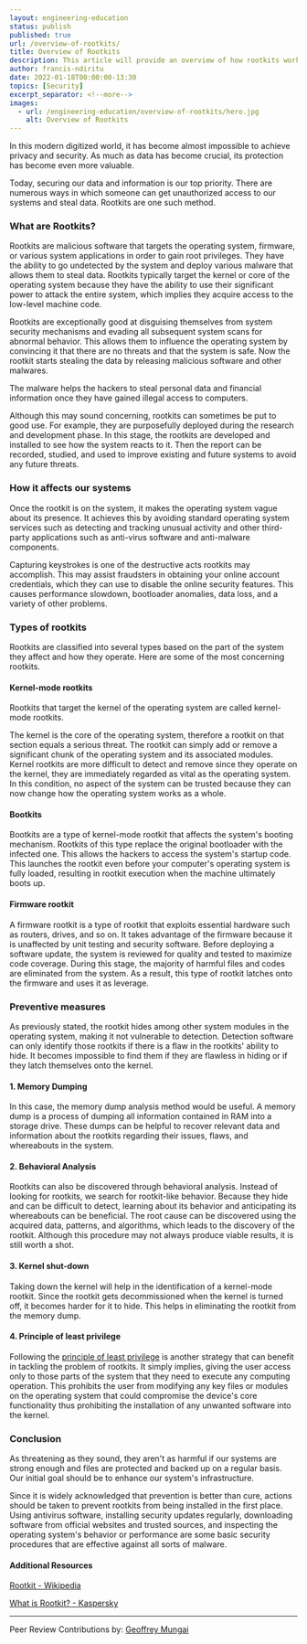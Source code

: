 ```yaml
---
layout: engineering-education
status: publish
published: true
url: /overview-of-rootkits/
title: Overview of Rootkits
description: This article will provide an overview of how rootkits works, the several types of rootkits, how they affect our systems and how we can protect our systems from them.
author: francis-ndiritu
date: 2022-01-18T00:00:00-13:30
topics: [Security]
excerpt_separator: <!--more-->
images:
  - url: /engineering-education/overview-of-rootkits/hero.jpg
    alt: Overview of Rootkits
---
```

In this modern digitized world, it has become almost impossible to achieve privacy and security. As much as data has become crucial, its protection has become even more valuable.
<!--more-->
Today, securing our data and information is our top priority. There are numerous ways in which someone can get unauthorized access to our systems and steal data. Rootkits are one such method.

### What are Rootkits?
Rootkits are malicious software that targets the operating system, firmware, or various system applications in order to gain root privileges. They have the ability to go undetected by the system and deploy various malware that allows them to steal data. Rootkits typically target the kernel or core of the operating system because they have the ability to use their significant power to attack the entire system, which implies they acquire access to the low-level machine code.

Rootkits are exceptionally good at disguising themselves from system security mechanisms and evading all subsequent system scans for abnormal behavior. This allows them to influence the operating system by convincing it that there are no threats and that the system is safe. Now the rootkit starts stealing the data by releasing malicious software and other malwares.

The malware helps the hackers to steal personal data and financial information once they have gained illegal access to computers.

Although this may sound concerning, rootkits can sometimes be put to good use. For example, they are purposefully deployed during the research and development phase. In this stage, the rootkits are developed and installed to see how the system reacts to it. Then the report can be recorded, studied, and used to improve existing and future systems to avoid any future threats.

### How it affects our systems
Once the rootkit is on the system, it makes the operating system vague about its presence. It achieves this by avoiding standard operating system services such as detecting and tracking unusual activity and other third-party applications such as anti-virus software and anti-malware components.

Capturing keystrokes is one of the destructive acts rootkits may accomplish. This may assist fraudsters in obtaining your online account credentials, which they can use to disable the online security features. This causes performance slowdown, bootloader anomalies, data loss, and a variety of other problems.

### Types of rootkits
Rootkits are classified into several types based on the part of the system they affect and how they operate. Here are some of the most concerning rootkits.

#### Kernel-mode rootkits
Rootkits that target the kernel of the operating system are called kernel-mode rootkits.

The kernel is the core of the operating system, therefore a rootkit on that section equals a serious threat. The rootkit can simply add or remove a significant chunk of the operating system and its associated modules. Kernel rootkits are more difficult to detect and remove since they operate on the kernel, they are immediately regarded as vital as the operating system. In this condition, no aspect of the system can be trusted because they can now change how the operating system works as a whole.

#### Bootkits
Bootkits are a type of kernel-mode rootkit that affects the system's booting mechanism. Rootkits of this type replace the original bootloader with the infected one. This allows the hackers to access the system's startup code. This launches the rootkit even before your computer's operating system is fully loaded, resulting in rootkit execution when the machine ultimately boots up.

#### Firmware rootkit
A firmware rootkit is a type of rootkit that exploits essential hardware such as routers, drives, and so on. It takes advantage of the firmware because it is unaffected by unit testing and security software. Before deploying a software update, the system is reviewed for quality and tested to maximize code coverage. During this stage, the majority of harmful files and codes are eliminated from the system. As a result, this type of rootkit latches onto the firmware and uses it as leverage.

### Preventive measures
As previously stated, the rootkit hides among other system modules in the operating system, making it not vulnerable to detection. Detection software can only identify those rootkits if there is a flaw in the rootkits' ability to hide. It becomes impossible to find them if they are flawless in hiding or if they latch themselves onto the kernel.

#### 1. Memory Dumping
In this case, the memory dump analysis method would be useful. A memory dump is a process of dumping all information contained in RAM into a storage drive. These dumps can be helpful to recover relevant data and information about the rootkits regarding their issues, flaws, and whereabouts in the system.

#### 2. Behavioral Analysis
Rootkits can also be discovered through behavioral analysis. Instead of looking for rootkits, we search for rootkit-like behavior. Because they hide and can be difficult to detect, learning about its behavior and anticipating its whereabouts can be beneficial. The root cause can be discovered using the acquired data, patterns, and algorithms, which leads to the discovery of the rootkit. Although this procedure may not always produce viable results, it is still worth a shot.

#### 3. Kernel shut-down
Taking down the kernel will help in the identification of a kernel-mode rootkit. Since the rootkit gets decommissioned when the kernel is turned off, it becomes harder for it to hide. This helps in eliminating the rootkit from the memory dump.

#### 4. Principle of least privilege
Following the [principle of least privilege](https://en.wikipedia.org/wiki/Principle_of_least_privilege) is another strategy that can benefit in tackling the problem of rootkits. It simply implies, giving the user access only to those parts of the system that they need to execute any computing operation. This prohibits the user from modifying any key files or modules on the operating system that could compromise the device's core functionality thus prohibiting the installation of any unwanted software into the kernel.

### Conclusion
As threatening as they sound, they aren't as harmful if our systems are strong enough and files are protected and backed up on a regular basis. Our initial goal should be to enhance our system's infrastructure.

Since it is widely acknowledged that prevention is better than cure, actions should be taken to prevent rootkits from being installed in the first place. Using antivirus software, installing security updates regularly, downloading software from official websites and trusted sources, and inspecting the operating system's behavior or performance are some basic security procedures that are effective against all sorts of malware.

#### Additional Resources
[Rootkit - Wikipedia](https://en.wikipedia.org/wiki/Rootkit)

[What is Rootkit? - Kaspersky](https://www.kaspersky.com/resource-center/definitions/what-is-rootkit)

---
Peer Review Contributions by: [Geoffrey Mungai](/engineering-education/authors/geoffrey-mungai/)
